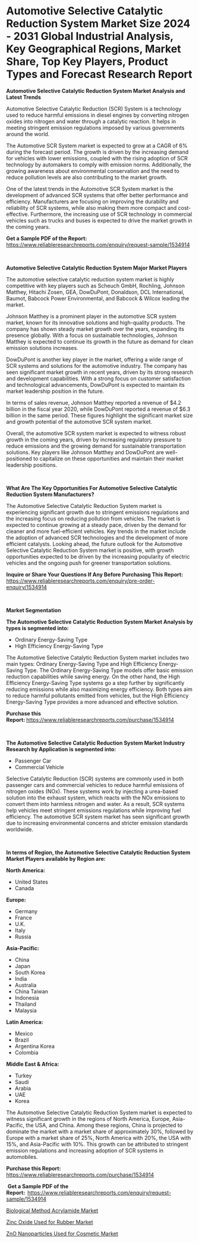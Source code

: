 <p><h1>Automotive Selective Catalytic Reduction System Market Size 2024 - 2031 Global Industrial Analysis, Key Geographical Regions, Market Share, Top Key Players, Product Types and Forecast Research Report</h1></p><p><strong>Automotive Selective Catalytic Reduction System Market Analysis and Latest Trends</strong></p>
<p><p>Automotive Selective Catalytic Reduction (SCR) System is a technology used to reduce harmful emissions in diesel engines by converting nitrogen oxides into nitrogen and water through a catalytic reaction. It helps in meeting stringent emission regulations imposed by various governments around the world.</p><p>The Automotive SCR System market is expected to grow at a CAGR of 6% during the forecast period. The growth is driven by the increasing demand for vehicles with lower emissions, coupled with the rising adoption of SCR technology by automakers to comply with emission norms. Additionally, the growing awareness about environmental conservation and the need to reduce pollution levels are also contributing to the market growth.</p><p>One of the latest trends in the Automotive SCR System market is the development of advanced SCR systems that offer better performance and efficiency. Manufacturers are focusing on improving the durability and reliability of SCR systems, while also making them more compact and cost-effective. Furthermore, the increasing use of SCR technology in commercial vehicles such as trucks and buses is expected to drive the market growth in the coming years.</p></p>
<p><strong>Get a Sample PDF of the Report:&nbsp;</strong> <a href="https://www.reliableresearchreports.com/enquiry/request-sample/1534914">https://www.reliableresearchreports.com/enquiry/request-sample/1534914</a></p>
<p>&nbsp;</p>
<p><strong>Automotive Selective Catalytic Reduction System Major Market Players</strong></p>
<p><p>The automotive selective catalytic reduction system market is highly competitive with key players such as Scheuch GmbH, Rochling, Johnson Matthey, Hitachi Zosen, GEA, DowDuPont, Donaldson, DCL International, Baumot, Babcock Power Environmental, and Babcock & Wilcox leading the market. </p><p>Johnson Matthey is a prominent player in the automotive SCR system market, known for its innovative solutions and high-quality products. The company has shown steady market growth over the years, expanding its presence globally. With a focus on sustainable technologies, Johnson Matthey is expected to continue its growth in the future as demand for clean emission solutions increases. </p><p>DowDuPont is another key player in the market, offering a wide range of SCR systems and solutions for the automotive industry. The company has seen significant market growth in recent years, driven by its strong research and development capabilities. With a strong focus on customer satisfaction and technological advancements, DowDuPont is expected to maintain its market leadership position in the future.</p><p>In terms of sales revenue, Johnson Matthey reported a revenue of $4.2 billion in the fiscal year 2020, while DowDuPont reported a revenue of $6.3 billion in the same period. These figures highlight the significant market size and growth potential of the automotive SCR system market.</p><p>Overall, the automotive SCR system market is expected to witness robust growth in the coming years, driven by increasing regulatory pressure to reduce emissions and the growing demand for sustainable transportation solutions. Key players like Johnson Matthey and DowDuPont are well-positioned to capitalize on these opportunities and maintain their market leadership positions.</p></p>
<p>&nbsp;</p>
<p><strong>What Are The Key Opportunities For Automotive Selective Catalytic Reduction System Manufacturers?</strong></p>
<p><p>The Automotive Selective Catalytic Reduction System market is experiencing significant growth due to stringent emissions regulations and the increasing focus on reducing pollution from vehicles. The market is expected to continue growing at a steady pace, driven by the demand for cleaner and more fuel-efficient vehicles. Key trends in the market include the adoption of advanced SCR technologies and the development of more efficient catalysts. Looking ahead, the future outlook for the Automotive Selective Catalytic Reduction System market is positive, with growth opportunities expected to be driven by the increasing popularity of electric vehicles and the ongoing push for greener transportation solutions.</p></p>
<p><strong>Inquire or Share Your Questions If Any Before Purchasing This Report:</strong> <a href="https://www.reliableresearchreports.com/enquiry/pre-order-enquiry/1534914">https://www.reliableresearchreports.com/enquiry/pre-order-enquiry/1534914</a></p>
<p>&nbsp;</p>
<p><strong>Market Segmentation</strong></p>
<p><strong>The Automotive Selective Catalytic Reduction System Market Analysis by types is segmented into:</strong></p>
<p><ul><li>Ordinary Energy-Saving Type</li><li>High Efficiency Energy-Saving Type</li></ul></p>
<p><p>The Automotive Selective Catalytic Reduction System market includes two main types: Ordinary Energy-Saving Type and High Efficiency Energy-Saving Type. The Ordinary Energy-Saving Type models offer basic emission reduction capabilities while saving energy. On the other hand, the High Efficiency Energy-Saving Type systems go a step further by significantly reducing emissions while also maximizing energy efficiency. Both types aim to reduce harmful pollutants emitted from vehicles, but the High Efficiency Energy-Saving Type provides a more advanced and effective solution.</p></p>
<p><strong>Purchase this Report:&nbsp;</strong><a href="https://www.reliableresearchreports.com/purchase/1534914">https://www.reliableresearchreports.com/purchase/1534914</a></p>
<p>&nbsp;</p>
<p><strong>The Automotive Selective Catalytic Reduction System Market Industry Research by Application is segmented into:</strong></p>
<p><ul><li>Passenger Car</li><li>Commercial Vehicle</li></ul></p>
<p><p>Selective Catalytic Reduction (SCR) systems are commonly used in both passenger cars and commercial vehicles to reduce harmful emissions of nitrogen oxides (NOx). These systems work by injecting a urea-based solution into the exhaust system, which reacts with the NOx emissions to convert them into harmless nitrogen and water. As a result, SCR systems help vehicles meet stringent emissions regulations while improving fuel efficiency. The automotive SCR system market has seen significant growth due to increasing environmental concerns and stricter emission standards worldwide.</p></p>
<p>&nbsp;</p>
<p><strong>In terms of Region, the Automotive Selective Catalytic Reduction System Market Players available by Region are:</strong></p>
<p>
    <p> <strong> North America: </strong>
        <ul>
            <li>United States</li>
            <li>Canada</li>
        </ul>
        </p> 
    <p> <strong> Europe: </strong>
        <ul>
            <li>Germany</li>
            <li>France</li>
            <li>U.K.</li>
            <li>Italy</li>
            <li>Russia</li>
        </ul>
        </p> 
    <p> <strong> Asia-Pacific: </strong>
        <ul>
            <li>China</li>
            <li>Japan</li>
            <li>South Korea</li>
            <li>India</li>
            <li>Australia</li>
            <li>China Taiwan</li>
            <li>Indonesia</li>
            <li>Thailand</li>
            <li>Malaysia</li>
        </ul>
        </p> 
    <p> <strong> Latin America: </strong>
        <ul>
            <li>Mexico</li>
            <li>Brazil</li>
            <li>Argentina Korea</li>
            <li>Colombia</li>
        </ul>
        </p> 
    <p> <strong> Middle East & Africa: </strong>
        <ul>
            <li>Turkey</li>
            <li>Saudi</li>
            <li>Arabia</li>
            <li>UAE</li>
            <li>Korea</li>
        </ul>
    </p>
    </p>
<p><p>The Automotive Selective Catalytic Reduction System market is expected to witness significant growth in the regions of North America, Europe, Asia-Pacific, the USA, and China. Among these regions, China is projected to dominate the market with a market share of approximately 30%, followed by Europe with a market share of 25%, North America with 20%, the USA with 15%, and Asia-Pacific with 10%. This growth can be attributed to stringent emission regulations and increasing adoption of SCR systems in automobiles.</p></p>
<p><strong>Purchase this Report: </strong><a href="https://www.reliableresearchreports.com/purchase/1534914">https://www.reliableresearchreports.com/purchase/1534914</a></p>
<p>&nbsp;<strong>Get a Sample PDF of the Report:&nbsp;&nbsp;</strong><a href="https://www.reliableresearchreports.com/enquiry/request-sample/1534914">https://www.reliableresearchreports.com/enquiry/request-sample/1534914</a></p>
<p><strong></strong></p>
<p><p><a href="https://view.publitas.com/reportprime-1/biological-method-acrylamide-market-growth-market-trends-covid-19-impact-and-forecasts-for-period-from-2023-2030/">Biological Method Acrylamide Market</a></p><p><a href="https://view.publitas.com/reportprime-1/zinc-oxide-used-for-rubber-market-offer-valuable-insights-into-market-size-market-share-market-trends-and-projections-spanning-from-2023-to-2030/">Zinc Oxide Used for Rubber Market</a></p><p><a href="https://view.publitas.com/reportprime-1/zno-nanoparticles-used-for-cosmetic-market-research-report-forecasted-for-period-from-2023-2030-by-market-type-market-application-and-region/">ZnO Nanoparticles Used for Cosmetic Market</a></p></p>
